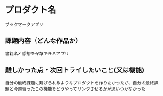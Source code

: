 # プロダクト名

ブックマークアプリ

## 課題内容（どんな作品か）

書籍名と感想を保存できるアプリ

## 難しかった点・次回トライしたいこと(又は機能)

自分の最終課題に繋げられるようなプロダクトを作りたかったが、自分の最終課題と今週習ったこの機能をどうやってリンクさせるかが思いつかなかった
